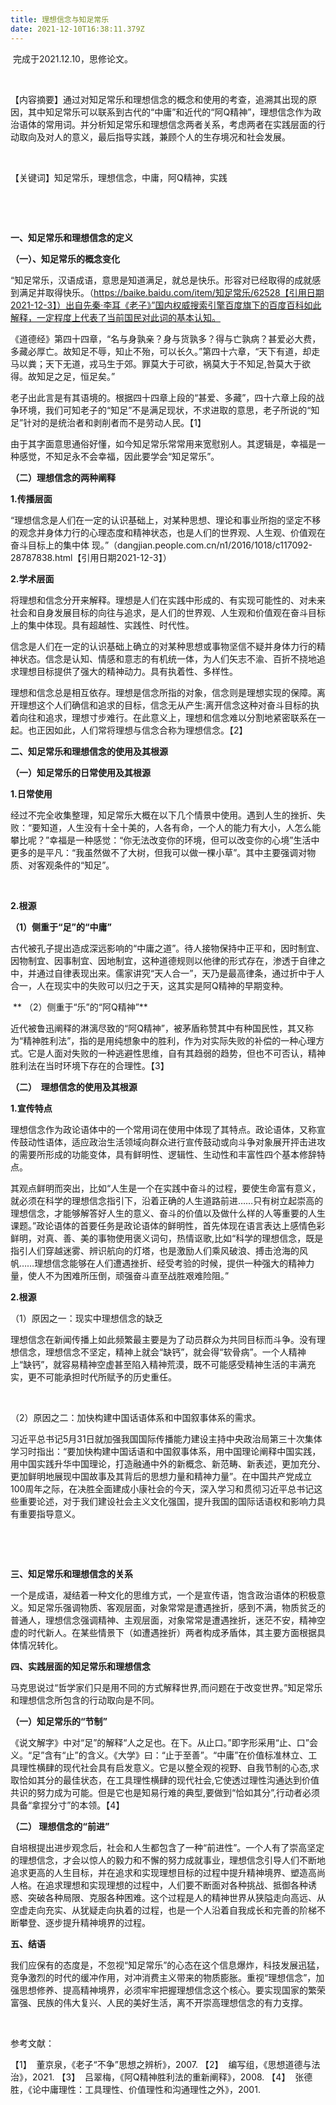 ```yaml
---
title: 理想信念与知足常乐
date: 2021-12-10T16:38:11.379Z
---
```



 完成于2021.12.10，思修论文。

 

【内容摘要】通过对知足常乐和理想信念的概念和使用的考查，追溯其出现的原因，其中知足常乐可以联系到古代的“中庸”和近代的“阿Q精神”，理想信念作为政治语体的常用词。并分析知足常乐和理想信念两者关系，考虑两者在实践层面的行动取向及对人的意义，最后指导实践，兼顾个人的生存境况和社会发展。

 

【关键词】知足常乐，理想信念，中庸，阿Q精神，实践

 

 

**一、知足常乐和理想信念的定义**

**（一）、知足常乐的概念变化**

“知足常乐，汉语成语，意思是知道满足，就总是快乐。形容对已经取得的成就感到满足并取得快乐。（https://baike.baidu.com/item/知足常乐/62528【引用日期2021-12-3】）出自先秦·李耳《老子》”国内权威搜索引擎百度旗下的百度百科如此解释，一定程度上代表了当前国民对此词的基本认知。

《道德经》第四十四章，“名与身孰亲？身与货孰多？得与亡孰病？甚爱必大费，多藏必厚亡。故知足不辱，知止不殆，可以长久。”第四十六章，“天下有道，却走马以粪；天下无道，戎马生于郊。罪莫大于可欲，祸莫大于不知足,咎莫大于欲得。故知足之足，恒足矣。”

老子出此言是有其语境的。根据四十四章上段的“甚爱、多藏”，四十六章上段的战争环境，我们可知老子的“知足”不是满足现状，不求进取的意思，老子所说的“知足”针对的是统治者和剥削者而不是劳动人民。【1】

由于其字面意思通俗好懂，如今知足常乐常常用来宽慰别人。其逻辑是，幸福是一种感觉，不知足永不会幸福，因此要学会“知足常乐”。

**（二）理想信念的两种阐释**

**1.传播层面**

“理想信念是人们在一定的认识基础上，对某种思想、理论和事业所抱的坚定不移的观念并身体力行的心理态度和精神状态，也是人们的世界观、人生观、价值观在奋斗目标上的集中体 现。”（dangjian.people.com.cn/n1/2016/1018/c117092-28787838.html【引用日期2021-12-3】）

**2.学术层面**

将理想和信念分开来解释。理想是人们在实践中形成的、有实现可能性的、对未来社会和自身发展目标的向往与追求，是人们的世界观、人生观和价值观在奋斗目标上的集中体现。具有超越性、实践性、时代性。

信念是人们在一定的认识基础上确立的对某种思想或事物坚信不疑并身体力行的精神状态。信念是认知、情感和意志的有机统一体，为人们矢志不渝、百折不挠地追求理想目标提供了强大的精神动力。具有执着性、多样性。

理想和信念总是相互依存。理想是信念所指的对象，信念则是理想实现的保障。离开理想这个人们确信和追求的目标，信念无从产生:离开信念这种对奋斗目标的执着向往和追求，理想寸步难行。在此意义上，理想和信念难以分割地紧密联系在一起。也正因如此，人们常将理想与信念合称为理想信念。【2】





**二、知足常乐和理想信念的使用及其根源**

**（一）知足常乐的日常使用及其根源**

**1.日常使用**

经过不完全收集整理，知足常乐大概在以下几个情景中使用。遇到人生的挫折、失败：“要知道，人生没有十全十美的，人各有命，一个人的能力有大小，人怎么能攀比呢？”幸福是一种感觉：“你无法改变你的环境，但可以改变你的心境”生活中更多的是平凡：“我虽然做不了大树，但我可以做一棵小草”。其中主要强调对物质、对客观条件的“知足”。

 

**2.根源**

**（1）侧重于“足”的“中庸”**

古代被孔子提出造成深远影响的“中庸之道”。待人接物保持中正平和，因时制宜、因物制宜、因事制宜、因地制宜，这种道德规则以他律的形式存在，渗透于自律之中，并通过自律表现出来。儒家讲究“天人合一”，天乃是最高律条，通过折中于人合一，人在现实中的失败可以归之于天，这其实是阿Q精神的早期变种。



 ** （2）侧重于“乐”的“阿Q精神”**

近代被鲁迅阐释的淋漓尽致的“阿Q精神”，被茅盾称赞其中有种国民性，其又称为“精神胜利法”，指的是用纯想象中的胜利，作为对实际失败的补偿的一种心理方式。它是人面对失败的一种逃避性思维，自有其趋弱的趋势，但也不可否认，精神胜利法在当时环境下存在的合理性。【3】



**（二）  理想信念的使用及其根源**



**1.宣传特点**

理想信念作为政论语体中的一个常用词在使用中体现了其特点。政论语体，又称宣传鼓动性语体，适应政治生活领域向群众进行宣传鼓动或向斗争对象展开抨击进攻的需要所形成的功能变体，具有鲜明性、逻辑性、生动性和丰富性四个基本修辞特点。

其观点鲜明而突出，比如“人生是一个在实践中奋斗的过程，要使生命富有意义，就必须在科学的理想信念指引下，沿着正确的人生道路前进……只有树立起崇高的理想信念，才能够解答好人生的意义、奋斗的价值以及做什么样的人等重要的人生课题。”政论语体的首要任务是政论语体的鲜明性，首先体现在语言表达上感情色彩鲜明，对真、善、美的事物使用褒义词句，热情讴歌,比如“科学的理想信念，既是指引人们穿越迷雾、辨识航向的灯塔，也是激励人们乘风破浪、搏击沧海的风帆……理想信念能够在人们遭遇挫折、经受考验的时候，提供一种强大的精神力量，使人不为困难所压倒，顽强奋斗直至战胜艰难险阻。”

**2.根源**

（1）原因之一：现实中理想信念的缺乏

理想信念在新闻传播上如此频繁最主要是为了动员群众为共同目标而斗争。没有理想信念，理想信念不坚定，精神上就会“缺钙”，就会得“软骨病”。一个人精神上“缺钙”，就容易精神空虚甚至陷入精神荒漠，既不可能感受精神生活的丰满充实，更不可能承担时代所赋予的历史重任。

 

（2）原因之二：加快构建中国话语体系和中国叙事体系的需求。

习近平总书记5月31日就加强我国国际传播能力建设主持中央政治局第三十次集体学习时指出：“要加快构建中国话语和中国叙事体系，用中国理论阐释中国实践，用中国实践升华中国理论，打造融通中外的新概念、新范畴、新表述，更加充分、更加鲜明地展现中国故事及其背后的思想力量和精神力量”。在中国共产党成立100周年之际，在决胜全面建成小康社会的今天，深入学习和贯彻习近平总书记这些重要论述，对于我们建设社会主义文化强国，提升我国的国际话语权和影响力具有重要指导意义。[](<>)

 

 

**三、知足常乐和理想信念的关系**

一个是成语，凝结着一种文化的思维方式，一个是宣传语，饱含政治语体的积极意义。知足常乐强调物质、客观层面，对象常常是遭遇挫折，感到不满，物质贫乏的普通人，理想信念强调精神、主观层面，对象常常是遭遇挫折，迷茫不安，精神空虚的时代新人。在某些情景下（如遭遇挫折）两者构成矛盾体，其主要方面根据具体情况转化。





**四、实践层面的知足常乐和理想信念**

马克思说过“哲学家们只是用不同的方式解释世界,而问题在于改变世界。”知足常乐和理想信念所包含的行动取向是不同。

**（一）知足常乐的“节制”**

《说文解字》中对“足”的解释“人之足也。在下。从止口。”即字形采用“止、口”会义。“足”含有“止”的含义。《大学》曰：“止于至善”。“中庸”在价值标准林立、工具理性横肆的现代社会具有启发意义。它是以整全观的视野、自我节制的心态,求取恰如其分的最佳状态，在工具理性横肆的现代社会,它使透过理性沟通达到价值共识的努力成为可能。但是它也是知易行难的典型,要做到“恰如其分”,行动者必须具备“拿捏分寸”的本领。【4】



**（二）  理想信念的“前进”**

自培根提出进步观念后，社会和人生都包含了一种“前进性”。一个人有了崇高坚定的理想信念，才会以惊人的毅力和不懈的努力成就事业，理想信念引导人们不断地追求更高的人生目标，并在追求和实现理想目标的过程中提升精神境界、塑造高尚人格。在追求理想和实现理想的过程中，人们要不断面对各种挑战、抵御各种诱惑、突破各种局限、克服各种困难。这个过程是人的精神世界从狭隘走向高远、从空虚走向充实、从犹疑走向执着的过程，也是一个人沿着自我成长和完善的阶梯不断攀登、逐步提升精神境界的过程。





**五、结语**

我们应保有的态度是，不忽视“知足常乐”的心态在这个信息爆炸，科技发展迅猛，竞争激烈的时代的缓冲作用，对冲消费主义带来的物质膨胀。重视“理想信念”，加强思想修养、提高精神境界，必须牢牢把握理想信念这个核心。要实现国家的繁荣富强、民族的伟大复兴、人民的美好生活，离不开崇高理想信念的有力支撑。

 









参考文献：

<!--\[if !supportLists]-->【1】  <!--\[endif]-->董京泉，《老子“不争”思想之辨析》，2007.

<!--\[if !supportLists]-->【2】  <!--\[endif]-->编写组，《思想道德与法治》，2021.

<!--\[if !supportLists]-->【3】  <!--\[endif]-->吕翠梅，《阿Q精神胜利法的重新阐释》，2008.

<!--\[if !supportLists]-->【4】  <!--\[endif]-->张德胜，《论中庸理性：工具理性、价值理性和沟通理性之外》，2001.

<!--EndFragment-->
